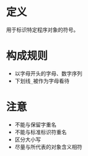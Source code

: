 # 定义
用于标识特定程序对象的符号。

# 构成规则
- 以字母开头的字母、数字序列
- 下划线`_`被作为字母看待

# 注意
- 不能与保留字重名
- 不能与标准标识符重名
- 区分大小写
- 尽量与所代表的对象含义相符